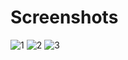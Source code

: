# Screenshots

![1](https://user-images.githubusercontent.com/78833363/159301888-4e447693-85eb-4d53-913b-0b8679cdac3e.png)
![2](https://user-images.githubusercontent.com/78833363/159301893-3f1815d2-9bf8-47c4-a79b-cbdd0c2b65ea.png)
![3](https://user-images.githubusercontent.com/78833363/159301875-54d7455d-5dad-401c-a262-06097599652c.png)